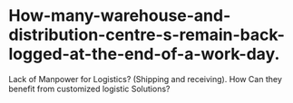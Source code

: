 # How-many-warehouse-and-distribution-centre-s-remain-back-logged-at-the-end-of-a-work-day.
Lack of Manpower for Logistics?  (Shipping and receiving). How Can they benefit from customized logistic Solutions?
